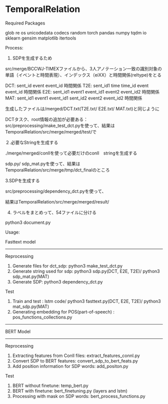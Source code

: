# TemporalRelation

Required Packages

glob
re
os
unicodedata
codecs
random
torch
pandas
numpy
tqdm
io
sklearn
gensim
matplotlib
itertools

Process:

1. SDPを生成するため

src/merge/BCCWJ-TIMEXファイルから、3人アノテーション一致の識別対象の単語（イベントと時間表現）、インデックス（eiXX）と時間関係(reltype)をとる

DCT: sent_id  event   event_id                      時間関係
T2E: sent_id1 time    time_id     event   event_id  時間関係
E2E: sent_id1 event1  event_id1   event2  event_id2 時間関係
MAT: sent_id1 event1  event_id1   sent_id2  event2  event_id2 時間関係

生成したファイルは/merged/DCT.txt(T2E.txt/ E2E.txt/ MAT.txt)と同じように

DCTタスク、root情報の追加が必要ある：src/preprocessing/make_test_dct.pyを使って、結果はTemporalRelation/src/merge/merged/test/で



２.必要なStringを生成する

./merge/merged/conllを使って必要だけのconll　stringを生成する

sdp.py/ sdp_mat.pyを使って、結果はTemporalRelation/src/merge/tmp/dct_finalのところ


3.SDPを生成する

src/preprocessing/dependency_dct.pyを使って、

結果はTemporalRelation/src/merge/merged/result/


4. ラベルをまとめって、54ファイルに分ける

python3 document.py



Usage:

Fasttext model

*******************************************

Reprocessing 
1. Generate files for dct_sdp: python3 make_test_dct.py
2. Generate string used for sdp: python3 sdp.py(DCT, E2E, T2E)/ python3 sdp_mat.py(MAT)
3. Generate SDP: python3 dependency_dct.py

Test

1. Train and test : lstm code/ python3 fasttext.py(DCT, E2E, T2E)/ python3 mat_sdp.py(MAT)
2. Generating embedding for POS(part-of-speech) : pos_functions_collections.py

*******************************************

BERT Model

***********************************************

Reprocessing

1. Extracting features from Conll files: extract_features_connl.py
2. Convert SDP to BERT features: convert_sdp_to_bert_feats.py
3. Add position information for SDP words: add_positon.py

Test
1. BERT without finetune: temp_bert.py
2. BERT with finetune: bert_finetuning.py (layers and lstm)
3. Processing with mask on SDP words: bert_process_functions.py
